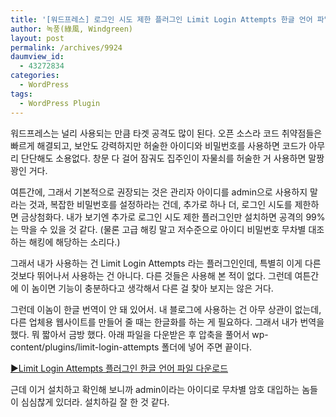 ```yaml
---
title: '[워드프레스] 로그인 시도 제한 플러그인 Limit Login Attempts 한글 언어 파일'
author: 녹풍(綠風, Windgreen)
layout: post
permalink: /archives/9924
daumview_id:
  - 43272834
categories:
  - WordPress
tags:
  - WordPress Plugin
---
```

워드프레스는 널리 사용되는 만큼 타겟 공격도 많이 된다. 오픈 소스라 코드 취약점들은 빠르게 해결되고, 보안도 강력하지만 허술한 아이디와 비밀번호를 사용하면 코드가 아무리 단단해도 소용없다. 창문 다 걸어 잠궈도 집주인이 자물쇠를 허술한 거 사용하면 말짱 꽝인 거다.

여튼간에, 그래서 기본적으로 권장되는 것은 관리자 아이디를 admin으로 사용하지 말라는 것과, 복잡한 비밀번호를 설정하라는 건데, 추가로 하나 더, 로그인 시도를 제한하면 금상첨화다. 내가 보기엔 추가로 로그인 시도 제한 플러그인만 설치하면 공격의 99%는 막을 수 있을 것 같다. (물론 고급 해킹 말고 저수준으로 아이디 비밀번호 무차별 대조하는 해킹에 해당하는 소리다.)

그래서 내가 사용하는 건 Limit Login Attempts 라는 플러그인인데, 특별히 이게 다른 것보다 뛰어나서 사용하는 건 아니다. 다른 것들은 사용해 본 적이 없다. 그런데 여튼간에 이 놈이면 기능이 충분하다고 생각해서 다른 걸 찾아 보지는 않은 거다.

그런데 이놈이 한글 번역이 안 돼 있어서. 내 블로그에 사용하는 건 아무 상관이 없는데, 다른 업체용 웹사이트를 만들어 줄 때는 한글화를 하는 게 필요하다. 그래서 내가 번역을 했다. 뭐 짧아서 금방 했다. 아래 파일을 다운받은 후 압축을 풀어서 wp-content/plugins/limit-login-attempts 폴더에 넣어 주면 끝이다.

[▶Limit Login Attempts 플러그인 한글 언어 파일 다운로드][1]

근데 이거 설치하고 확인해 보니까 admin이라는 아이디로 무차별 암호 대입하는 놈들이 심심찮게 있더라. 설치하길 잘 한 것 같다.

 [1]: http://dl.dropboxusercontent.com/u/15546257/blog/mytory/limit-login-attemps-ko_KR/limit-login-attemps-ko_KR.7z